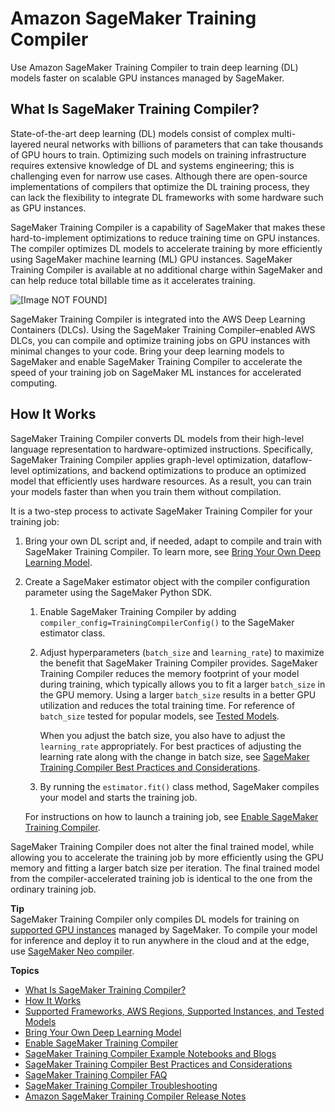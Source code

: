 # Amazon SageMaker Training Compiler<a name="training-compiler"></a>

Use Amazon SageMaker Training Compiler to train deep learning \(DL\) models faster on scalable GPU instances managed by SageMaker\.

## What Is SageMaker Training Compiler?<a name="training-compiler-what-is"></a>

State\-of\-the\-art deep learning \(DL\) models consist of complex multi\-layered neural networks with billions of parameters that can take thousands of GPU hours to train\. Optimizing such models on training infrastructure requires extensive knowledge of DL and systems engineering; this is challenging even for narrow use cases\. Although there are open\-source implementations of compilers that optimize the DL training process, they can lack the flexibility to integrate DL frameworks with some hardware such as GPU instances\.

SageMaker Training Compiler is a capability of SageMaker that makes these hard\-to\-implement optimizations to reduce training time on GPU instances\. The compiler optimizes DL models to accelerate training by more efficiently using SageMaker machine learning \(ML\) GPU instances\. SageMaker Training Compiler is available at no additional charge within SageMaker and can help reduce total billable time as it accelerates training\.

![\[Image NOT FOUND\]](http://docs.aws.amazon.com/sagemaker/latest/dg/images/training-compiler-marketing-diagram.png)

SageMaker Training Compiler is integrated into the AWS Deep Learning Containers \(DLCs\)\. Using the SageMaker Training Compiler–enabled AWS DLCs, you can compile and optimize training jobs on GPU instances with minimal changes to your code\. Bring your deep learning models to SageMaker and enable SageMaker Training Compiler to accelerate the speed of your training job on SageMaker ML instances for accelerated computing\.

## How It Works<a name="training-compiler-how-it-works"></a>

SageMaker Training Compiler converts DL models from their high\-level language representation to hardware\-optimized instructions\. Specifically, SageMaker Training Compiler applies graph\-level optimization, dataflow\-level optimizations, and backend optimizations to produce an optimized model that efficiently uses hardware resources\. As a result, you can train your models faster than when you train them without compilation\.

It is a two\-step process to activate SageMaker Training Compiler for your training job:

1. Bring your own DL script and, if needed, adapt to compile and train with SageMaker Training Compiler\. To learn more, see [Bring Your Own Deep Learning Model](training-compiler-modify-scripts.md)\.

1. Create a SageMaker estimator object with the compiler configuration parameter using the SageMaker Python SDK\.

   1. Enable SageMaker Training Compiler by adding `compiler_config=TrainingCompilerConfig()` to the SageMaker estimator class\.

   1. Adjust hyperparameters \(`batch_size` and `learning_rate`\) to maximize the benefit that SageMaker Training Compiler provides\. SageMaker Training Compiler reduces the memory footprint of your model during training, which typically allows you to fit a larger `batch_size` in the GPU memory\. Using a larger `batch_size` results in a better GPU utilization and reduces the total training time\. For reference of `batch_size` tested for popular models, see [Tested Models](training-compiler-support.md#training-compiler-tested-models)\.

      When you adjust the batch size, you also have to adjust the `learning_rate` appropriately\. For best practices of adjusting the learning rate along with the change in batch size, see [SageMaker Training Compiler Best Practices and Considerations](training-compiler-tips-pitfalls.md)\.

   1. By running the `estimator.fit()` class method, SageMaker compiles your model and starts the training job\.

   For instructions on how to launch a training job, see [Enable SageMaker Training Compiler](training-compiler-enable.md)\.

SageMaker Training Compiler does not alter the final trained model, while allowing you to accelerate the training job by more efficiently using the GPU memory and fitting a larger batch size per iteration\. The final trained model from the compiler\-accelerated training job is identical to the one from the ordinary training job\.

**Tip**  
SageMaker Training Compiler only compiles DL models for training on [supported GPU instances](https://docs.aws.amazon.com/sagemaker/latest/dg/training-compiler-support.html#training-compiler-supported-instance-types) managed by SageMaker\. To compile your model for inference and deploy it to run anywhere in the cloud and at the edge, use [SageMaker Neo compiler](https://docs.aws.amazon.com/sagemaker/latest/dg/neo.html)\.

**Topics**
+ [What Is SageMaker Training Compiler?](#training-compiler-what-is)
+ [How It Works](#training-compiler-how-it-works)
+ [Supported Frameworks, AWS Regions, Supported Instances, and Tested Models](training-compiler-support.md)
+ [Bring Your Own Deep Learning Model](training-compiler-modify-scripts.md)
+ [Enable SageMaker Training Compiler](training-compiler-enable.md)
+ [SageMaker Training Compiler Example Notebooks and Blogs](training-compiler-examples-and-blogs.md)
+ [SageMaker Training Compiler Best Practices and Considerations](training-compiler-tips-pitfalls.md)
+ [SageMaker Training Compiler FAQ](training-compiler-faq.md)
+ [SageMaker Training Compiler Troubleshooting](training-compiler-troubleshooting.md)
+ [Amazon SageMaker Training Compiler Release Notes](training-compiler-release-notes.md)